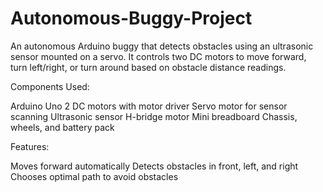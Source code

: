 # Autonomous-Buggy-Project
An autonomous Arduino buggy that detects obstacles using an ultrasonic sensor mounted on a servo. It controls two DC motors to move forward, turn left/right, or turn around based on obstacle distance readings.

Components Used:

Arduino Uno
2 DC motors with motor driver
Servo motor for sensor scanning
Ultrasonic sensor
H-bridge motor
Mini breadboard
Chassis, wheels, and battery pack

Features:

Moves forward automatically
Detects obstacles in front, left, and right
Chooses optimal path to avoid obstacles

